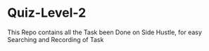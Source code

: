 # Quiz-Level-2

This Repo contains all the Task been Done on Side Hustle, for easy Searching and Recording of Task
